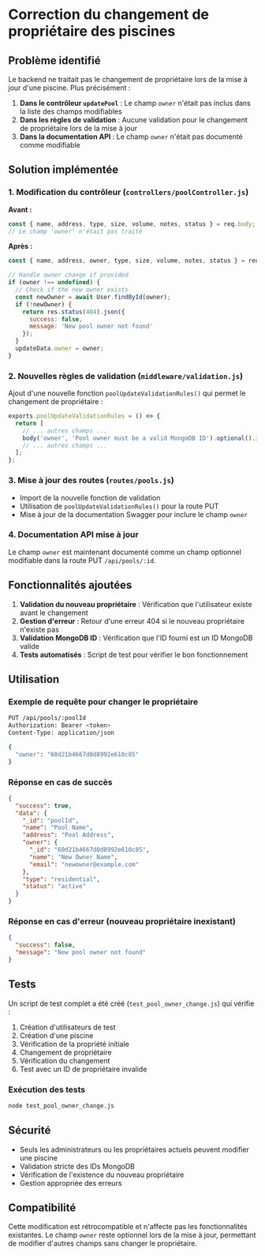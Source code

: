 # Correction du changement de propriétaire des piscines

## Problème identifié

Le backend ne traitait pas le changement de propriétaire lors de la mise à jour d'une piscine. Plus précisément :

1. **Dans le contrôleur `updatePool`** : Le champ `owner` n'était pas inclus dans la liste des champs modifiables
2. **Dans les règles de validation** : Aucune validation pour le changement de propriétaire lors de la mise à jour
3. **Dans la documentation API** : Le champ `owner` n'était pas documenté comme modifiable

## Solution implémentée

### 1. Modification du contrôleur (`controllers/poolController.js`)

**Avant :**
```javascript
const { name, address, type, size, volume, notes, status } = req.body;
// Le champ 'owner' n'était pas traité
```

**Après :**
```javascript
const { name, address, owner, type, size, volume, notes, status } = req.body;

// Handle owner change if provided
if (owner !== undefined) {
  // Check if the new owner exists
  const newOwner = await User.findById(owner);
  if (!newOwner) {
    return res.status(404).json({
      success: false,
      message: 'New pool owner not found'
    });
  }
  updateData.owner = owner;
}
```

### 2. Nouvelles règles de validation (`middleware/validation.js`)

Ajout d'une nouvelle fonction `poolUpdateValidationRules()` qui permet le changement de propriétaire :

```javascript
exports.poolUpdateValidationRules = () => {
  return [
    // ... autres champs ...
    body('owner', 'Pool owner must be a valid MongoDB ID').optional().isMongoId(),
    // ... autres champs ...
  ];
};
```

### 3. Mise à jour des routes (`routes/pools.js`)

- Import de la nouvelle fonction de validation
- Utilisation de `poolUpdateValidationRules()` pour la route PUT
- Mise à jour de la documentation Swagger pour inclure le champ `owner`

### 4. Documentation API mise à jour

Le champ `owner` est maintenant documenté comme un champ optionnel modifiable dans la route PUT `/api/pools/:id`.

## Fonctionnalités ajoutées

1. **Validation du nouveau propriétaire** : Vérification que l'utilisateur existe avant le changement
2. **Gestion d'erreur** : Retour d'une erreur 404 si le nouveau propriétaire n'existe pas
3. **Validation MongoDB ID** : Vérification que l'ID fourni est un ID MongoDB valide
4. **Tests automatisés** : Script de test pour vérifier le bon fonctionnement

## Utilisation

### Exemple de requête pour changer le propriétaire

```bash
PUT /api/pools/:poolId
Authorization: Bearer <token>
Content-Type: application/json

{
  "owner": "60d21b4667d0d8992e610c85"
}
```

### Réponse en cas de succès

```json
{
  "success": true,
  "data": {
    "_id": "poolId",
    "name": "Pool Name",
    "address": "Pool Address",
    "owner": {
      "_id": "60d21b4667d0d8992e610c85",
      "name": "New Owner Name",
      "email": "newowner@example.com"
    },
    "type": "residential",
    "status": "active"
  }
}
```

### Réponse en cas d'erreur (nouveau propriétaire inexistant)

```json
{
  "success": false,
  "message": "New pool owner not found"
}
```

## Tests

Un script de test complet a été créé (`test_pool_owner_change.js`) qui vérifie :

1. Création d'utilisateurs de test
2. Création d'une piscine
3. Vérification de la propriété initiale
4. Changement de propriétaire
5. Vérification du changement
6. Test avec un ID de propriétaire invalide

### Exécution des tests

```bash
node test_pool_owner_change.js
```

## Sécurité

- Seuls les administrateurs ou les propriétaires actuels peuvent modifier une piscine
- Validation stricte des IDs MongoDB
- Vérification de l'existence du nouveau propriétaire
- Gestion appropriée des erreurs

## Compatibilité

Cette modification est rétrocompatible et n'affecte pas les fonctionnalités existantes. Le champ `owner` reste optionnel lors de la mise à jour, permettant de modifier d'autres champs sans changer le propriétaire. 